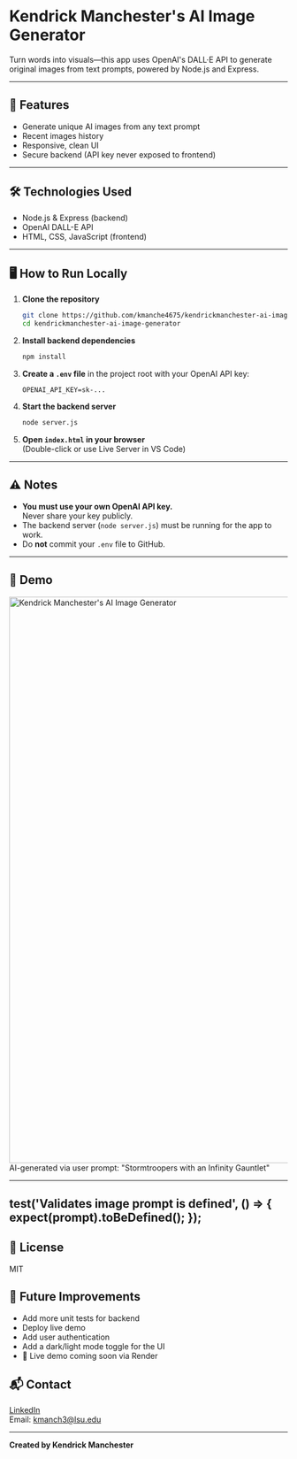 # Kendrick Manchester's AI Image Generator

Turn words into visuals—this app uses OpenAI's DALL·E API to generate original images from text prompts, powered by Node.js and Express.

---

## 🚀 Features

- Generate unique AI images from any text prompt
- Recent images history
- Responsive, clean UI
- Secure backend (API key never exposed to frontend)

---

## 🛠️ Technologies Used

- Node.js & Express (backend)
- OpenAI DALL-E API
- HTML, CSS, JavaScript (frontend)

---

## 🖥️ How to Run Locally

1. **Clone the repository**
   ```sh
   git clone https://github.com/kmanche4675/kendrickmanchester-ai-image-generator.git
   cd kendrickmanchester-ai-image-generator
   ```

2. **Install backend dependencies**
   ```sh
   npm install
   ```

3. **Create a `.env` file** in the project root with your OpenAI API key:
   ```
   OPENAI_API_KEY=sk-...
   ```

4. **Start the backend server**
   ```sh
   node server.js
   ```

5. **Open `index.html` in your browser**  
   (Double-click or use Live Server in VS Code)

---

## ⚠️ Notes

- **You must use your own OpenAI API key.**  
  Never share your key publicly.
- The backend server (`node server.js`) must be running for the app to work.
- Do **not** commit your `.env` file to GitHub.

---

## 📸 Demo

<img width="1024" height="1024" alt="Kendrick Manchester's AI Image Generator" src="https://github.com/user-attachments/assets/5344a9d7-2996-4ae7-b220-6002a0da5c3b" />
AI-generated via user prompt: "Stormtroopers with an Infinity Gauntlet"

---
test('Validates image prompt is defined', () => {
  expect(prompt).toBeDefined();
});
---

## 📄 License

MIT

## 🌱 Future Improvements

- Add more unit tests for backend
- Deploy live demo
- Add user authentication
- Add a dark/light mode toggle for the UI
- 🔧 Live demo coming soon via Render

## 📬 Contact

[LinkedIn](https://www.linkedin.com/in/kendrick-manchester)  
Email: kmanch3@lsu.edu

---

**Created by Kendrick Manchester**
